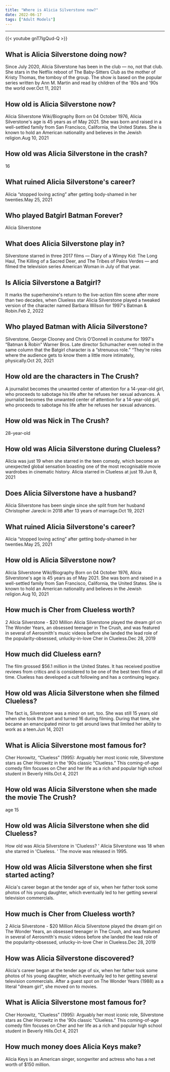 ```yaml
---
title: "Where is Alicia Silverstone now?"
date: 2022-06-17
tags: ["Adult Models"]
---
```


---
{{< youtube gnT7lgQud-Q >}}
## What is Alicia Silverstone doing now?
Since July 2020, Alicia Silverstone has been in the club — no, not that club. She stars in the Netflix reboot of The Baby-Sitters Club as the mother of Kristy Thomas, the tomboy of the group. The show is based on the popular series written by Ann M. Martin and read by children of the '80s and '90s the world over.Oct 11, 2021

## How old is Alicia Silverstone now?
Alicia Silverstone Wiki/Biography Born on 04 October 1976, Alicia Silverstone's age is 45 years as of May 2021. She was born and raised in a well-settled family from San Francisco, California, the United States. She is known to hold an American nationality and believes in the Jewish religion.Aug 10, 2021

## How old was Alicia Silverstone in the crash?
16

## What ruined Alicia Silverstone's career?
Alicia “stopped loving acting” after getting body-shamed in her twenties.May 25, 2021

## Who played Batgirl Batman Forever?
Alicia Silverstone

## What does Alicia Silverstone play in?
Silverstone starred in three 2017 films — Diary of a Wimpy Kid: The Long Haul, The Killing of a Sacred Deer, and The Tribes of Palos Verdes — and filmed the television series American Woman in July of that year.

## Is Alicia Silverstone a Batgirl?
It marks the superheroine's return to the live-action film scene after more than two decades, when Clueless star Alicia Silverstone played a tweaked version of the character named Barbara Wilson for 1997's Batman & Robin.Feb 2, 2022

## Who played Batman with Alicia Silverstone?
Silverstone, George Clooney and Chris O'Donnell in costume for 1997's “Batman & Robin” Warner Bros. Late director Schumacher even noted in the same column that the Batgirl character is a “strenuous role.” “They're roles where the audience gets to know them a little more intimately, physically.Oct 20, 2021

## How old are the characters in The Crush?
A journalist becomes the unwanted center of attention for a 14-year-old girl, who proceeds to sabotage his life after he refuses her sexual advances. A journalist becomes the unwanted center of attention for a 14-year-old girl, who proceeds to sabotage his life after he refuses her sexual advances.

## How old was Nick in The Crush?
28-year-old

## How old was Alicia Silverstone during Clueless?
Alicia was just 19 when she starred in the teen comedy, which become an unexpected global sensation boasting one of the most recognisable movie wardrobes in cinematic history. Alicia starred in Clueless at just 19.Jun 8, 2021

## Does Alicia Silverstone have a husband?
Alicia Silverstone has been single since she split from her husband Christopher Jarecki in 2018 after 13 years of marriage.Oct 19, 2021

## What ruined Alicia Silverstone's career?
Alicia “stopped loving acting” after getting body-shamed in her twenties.May 25, 2021

## How old is Alicia Silverstone now?
Alicia Silverstone Wiki/Biography Born on 04 October 1976, Alicia Silverstone's age is 45 years as of May 2021. She was born and raised in a well-settled family from San Francisco, California, the United States. She is known to hold an American nationality and believes in the Jewish religion.Aug 10, 2021

## How much is Cher from Clueless worth?
2 Alicia Silverstone - $20 Million Alicia Silverstone played the dream girl on The Wonder Years, an obsessed teenager in The Crush, and was featured in several of Aerosmith's music videos before she landed the lead role of the popularity-obsessed, unlucky-in-love Cher in Clueless.Dec 28, 2019

## How much did Clueless earn?
The film grossed $56.1 million in the United States. It has received positive reviews from critics and is considered to be one of the best teen films of all time. Clueless has developed a cult following and has a continuing legacy.

## How old was Alicia Silverstone when she filmed Clueless?
The fact is, Silverstone was a minor on set, too. She was still 15 years old when she took the part and turned 16 during filming. During that time, she became an emancipated minor to get around laws that limited her ability to work as a teen.Jun 14, 2021

## What is Alicia Silverstone most famous for?
Cher Horowitz, “Clueless” (1995): Arguably her most iconic role, Silverstone stars as Cher Horowitz in the '90s classic “Clueless.” This coming-of-age comedy film focuses on Cher and her life as a rich and popular high school student in Beverly Hills.Oct 4, 2021

## How old was Alicia Silverstone when she made the movie The Crush?
age 15

## How old was Alicia Silverstone when she did Clueless?
How old was Alicia Silverstone in 'Clueless? ' Alicia Silverstone was 18 when she starred in 'Clueless. ' The movie was released in 1995.

## How old was Alicia Silverstone when she first started acting?
Alicia's career began at the tender age of six, when her father took some photos of his young daughter, which eventually led to her getting several television commercials.

## How much is Cher from Clueless worth?
2 Alicia Silverstone - $20 Million Alicia Silverstone played the dream girl on The Wonder Years, an obsessed teenager in The Crush, and was featured in several of Aerosmith's music videos before she landed the lead role of the popularity-obsessed, unlucky-in-love Cher in Clueless.Dec 28, 2019

## How was Alicia Silverstone discovered?
Alicia's career began at the tender age of six, when her father took some photos of his young daughter, which eventually led to her getting several television commercials. After a guest spot on The Wonder Years (1988) as a literal "dream girl", she moved on to movies.

## What is Alicia Silverstone most famous for?
Cher Horowitz, “Clueless” (1995): Arguably her most iconic role, Silverstone stars as Cher Horowitz in the '90s classic “Clueless.” This coming-of-age comedy film focuses on Cher and her life as a rich and popular high school student in Beverly Hills.Oct 4, 2021

## How much money does Alicia Keys make?
Alicia Keys is an American singer, songwriter and actress who has a net worth of $150 million.

